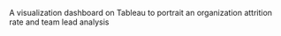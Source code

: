 A visualization dashboard on Tableau to portrait an organization attrition rate and team lead analysis
